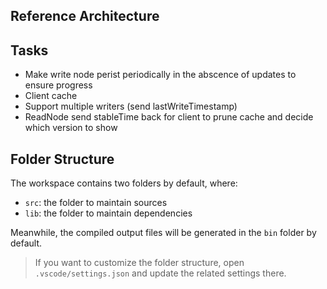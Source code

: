 ## Reference Architecture

## Tasks
- Make write node perist periodically in the abscence of updates to ensure progress
- Client cache
- Support multiple writers (send lastWriteTimestamp)
- ReadNode send stableTime back for client to prune cache and decide which version to show

## Folder Structure

The workspace contains two folders by default, where:

- `src`: the folder to maintain sources
- `lib`: the folder to maintain dependencies

Meanwhile, the compiled output files will be generated in the `bin` folder by default.

> If you want to customize the folder structure, open `.vscode/settings.json` and update the related settings there.
